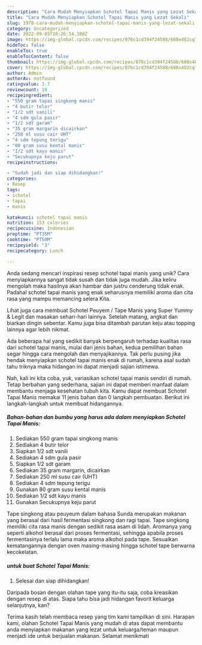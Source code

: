 ```yaml
---
description: "Cara Mudah Menyiapkan Schotel Tapai Manis yang Lezat Sekali"
title: "Cara Mudah Menyiapkan Schotel Tapai Manis yang Lezat Sekali"
slug: 1978-cara-mudah-menyiapkan-schotel-tapai-manis-yang-lezat-sekali
category: Uncategorized
date: 2022-09-05T10:26:14.108Z
image: https://img-global.cpcdn.com/recipes/876c1cd394f24588/680x482cq70/schotel-tapai-manis-foto-resep-utama.jpg
hideToc: false
enableToc: true
enableTocContent: false
thumbnail: https://img-global.cpcdn.com/recipes/876c1cd394f24588/680x482cq70/schotel-tapai-manis-foto-resep-utama.jpg
cover: https://img-global.cpcdn.com/recipes/876c1cd394f24588/680x482cq70/schotel-tapai-manis-foto-resep-utama.jpg
author: Admin
authorAv: notfound
ratingvalue: 3.7
reviewcount: 10
recipeingredient:
- "550 gram tapai singkong manis"
- "4 butir telor"
- "1/2 sdt vanili"
- "4 sdm gula pasir"
- "1/2 sdt garam"
- "35 gram margarin dicairkan"
- "250 ml susu cair UHT"
- "4 sdm tepung terigu"
- "80 gram susu kental manis"
- "1/2 sdt kayu manis"
- "Secukupnya keju parut"
recipeinstructions:

- "Sudah jadi dan siap dihidangkan!"
categories:
- Resep
tags:
- schotel
- tapai
- manis

katakunci: schotel tapai manis 
nutrition: 153 calories
recipecuisine: Indonesian
preptime: "PT35M"
cooktime: "PT50M"
recipeyield: "3"
recipecategory: Lunch

---
```





Anda sedang mencari inspirasi resep schotel tapai manis yang unik? Cara menyiapkannya sangat tidak susah dan tidak juga mudah. Jika keliru mengolah maka hasilnya akan hambar dan justru cenderung tidak enak. Padahal schotel tapai manis yang enak seharusnya memiliki aroma dan cita rasa yang mampu memancing selera Kita.





Lihat juga cara membuat Schotel Peuyem / Tape Manis yang Super Yummy &amp; Legit dan masakan sehari-hari lainnya. Setelah matang, angkat dan biarkan dingin sebentar. Kamu juga bisa ditambah parutan keju atau topping lainnya agar lebih nikmat.

Ada beberapa hal yang sedikit banyak berpengaruh terhadap kualitas rasa dari schotel tapai manis, mulai dari jenis bahan, kedua pemilihan bahan segar hingga cara mengolah dan menyajikannya. Tak perlu pusing jika hendak menyiapkan schotel tapai manis enak di rumah, karena asal sudah tahu triknya maka hidangan ini dapat menjadi sajian istimewa.






Nah, kali ini kita coba, yuk, variasikan schotel tapai manis sendiri di rumah. Tetap berbahan yang sederhana, sajian ini dapat memberi manfaat dalam membantu menjaga kesehatan tubuh kita. Kamu dapat membuat Schotel Tapai Manis memakai 11 jenis bahan dan 0 langkah pembuatan. Berikut ini langkah-langkah untuk membuat hidangannya.

<!--inarticleads1-->

##### Bahan-bahan dan bumbu yang harus ada dalam menyiapkan Schotel Tapai Manis:

1. Sediakan 550 gram tapai singkong manis
1. Sediakan 4 butir telor
1. Siapkan 1/2 sdt vanili
1. Sediakan 4 sdm gula pasir
1. Siapkan 1/2 sdt garam
1. Sediakan 35 gram margarin, dicairkan
1. Sediakan 250 ml susu cair (UHT)
1. Sediakan 4 sdm tepung terigu
1. Gunakan 80 gram susu kental manis
1. Sediakan 1/2 sdt kayu manis
1. Gunakan Secukupnya keju parut


Tape singkong atau peuyeum dalam bahasa Sunda merupakan makanan yang berasal dari hasil fermentasi singkong dan ragi tapai. Tape singkong memiliki cita rasa manis dengan sedikit rasa asam di lidah. Aromanya yang seperti alkohol berasal dari proses fermentasi, sehingga apabila proses fermentasinya terlalu lama maka aroma alkohol pada tape. Sesuaikan kematangannya dengan oven masing-masing hingga schotel tape berwarna kecokelatan. 

<!--inarticleads2-->

#####  untuk buat Schotel Tapai Manis:


1. Selesai dan siap dihidangkan!

Daripada bosan dengan olahan tape yang itu-itu saja, coba kreasikan dengan resep di atas. Siapa tahu bisa jadi hidangan favorit keluarga selanjutnya, kan? 

Terima kasih telah membaca resep yang tim kami tampilkan di sini. Harapan kami, olahan Schotel Tapai Manis yang mudah di atas dapat membantu anda menyiapkan makanan yang lezat untuk keluarga/teman maupun menjadi ide untuk berjualan makanan. Selamat menikmati
